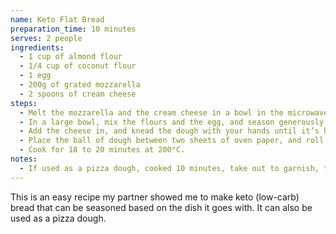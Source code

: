 ```yaml
---
name: Keto Flat Bread
preparation_time: 10 minutes
serves: 2 people
ingredients:
  - 1 cup of almond flour
  - 1/4 cup of coconut flour
  - 1 egg
  - 200g of grated mozzarella
  - 2 spoons of cream cheese
steps:
  - Melt the mozzarella and the cream cheese in a bowl in the microwave, mixing it regularly.
  - In a large bowl, mix the flours and the egg, and season generously with salt, pepper, and garlic powder (or other spice of your liking).
  - Add the cheese in, and knead the dough with your hands until it’s homogeneous. If it aggressively stick to your finger, add a little more coconut flour.
  - Place the ball of dough between two sheets of oven paper, and roll with a pin until achieving the desired thickness.
  - Cook for 18 to 20 minutes at 200°C.
notes:
  - If used as a pizza dough, cooked 10 minutes, take out to garnish, then cook 10 more minutes with the pizza topping.
---
```


This is an easy recipe my partner showed me to make keto (low-carb) bread that can be seasoned based on the dish it goes with. It can also be used as a pizza dough.
